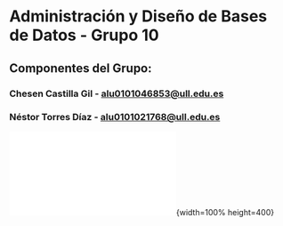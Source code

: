 # Administración y Diseño de Bases de Datos - Grupo 10
 ## Componentes del Grupo:
 ### Chesen Castilla Gil - alu0101046853@ull.edu.es
 ### Néstor Torres Díaz - alu0101021768@ull.edu.es

![Supuesto](/documentos/supuesto.pdf){width=100% height=400}

